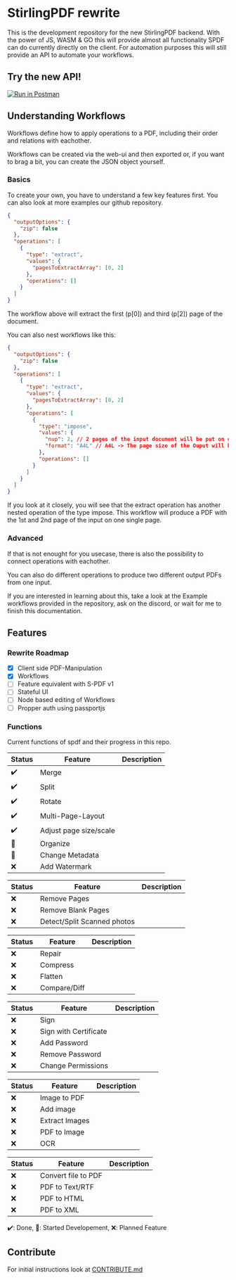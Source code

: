 # StirlingPDF rewrite

This is the development repository for the new StirlingPDF backend. With the power of JS, WASM & GO this will provide almost all functionality SPDF can do currently directly on the client. For automation purposes this will still provide an API to automate your workflows.

## Try the new API!

[![Run in Postman](https://run.pstmn.io/button.svg)](https://documenter.getpostman.com/view/30633786/2s9YRB1Wto)

## Understanding Workflows

Workflows define how to apply operations to a PDF, including their order and relations with eachother.

Workflows can be created via the web-ui and then exported or, if you want to brag a bit, you can create the JSON object yourself.

### Basics

To create your own, you have to understand a few key features first. You can also look at more examples our github repository.

```json
{
  "outputOptions": {
    "zip": false
  },
  "operations": [
    {
      "type": "extract",
      "values": {
        "pagesToExtractArray": [0, 2]
      },
      "operations": []
    }
  ]
}
```

The workflow above will extract the first (p\[0\]) and third (p\[2\]) page of the document.

You can also nest workflows like this:

```json
{
  "outputOptions": {
    "zip": false
  },
  "operations": [
    {
      "type": "extract",
      "values": {
        "pagesToExtractArray": [0, 2]
      },
      "operations": [
        {
          "type": "impose",
          "values": {
            "nup": 2, // 2 pages of the input document will be put on one page of the output document.
            "format": "A4L" // A4L -> The page size of the Ouput will be an A4 in Landscape. You can also use other paper formats and "P" for portrait output. 
          },
          "operations": []
        }
      ]
    }
  ]
}
```

If you look at it closely, you will see that the extract operation has another nested operation of the type impose. This workflow will produce a PDF with the 1st and 2nd page of the input on one single page.

### Advanced

If that is not enought for you usecase, there is also the possibility to connect operations with eachother.

You can also do different operations to produce two different output PDFs from one input.

If you are interested in learning about this, take a look at the Example workflows provided in the repository, ask on the discord, or wait for me to finish this documentation.

## Features

### Rewrite Roadmap

* [x] Client side PDF-Manipulation
* [x] Workflows
* [ ] Feature equivalent with S-PDF v1
* [ ] Stateful UI
* [ ] Node based editing of Workflows
* [ ] Propper auth using passportjs

### Functions

Current functions of spdf and their progress in this repo.

| Status | Feature                | Description |
| ------ | ---------------------- | ----------- |
| ✔️   | Merge                  |             |
| ✔️   | Split                  |             |
| ✔️   | Rotate                 |             |
| ✔️   | Multi-Page-Layout      |             |
| ✔️   | Adjust page size/scale |             |
| 🚧    | Organize               |             |
| 🚧    | Change Metadata        |             |
| ❌     | Add Watermark          |             |

| Status | Feature                     | Description |
| ------ | --------------------------- | ----------- |
| ❌     | Remove Pages                |             |
| ❌     | Remove Blank Pages          |             |
| ❌     | Detect/Split Scanned photos |             |

| Status | Feature      | Description |
| ------ | ------------ | ----------- |
| ❌     | Repair       |             |
| ❌     | Compress     |             |
| ❌     | Flatten      |             |
| ❌     | Compare/Diff |             |

| Status | Feature               | Description |
| ------ | --------------------- | ----------- |
| ❌     | Sign                  |             |
| ❌     | Sign with Certificate |             |
| ❌     | Add Password          |             |
| ❌     | Remove Password       |             |
| ❌     | Change Permissions    |             |

| Status | Feature        | Description |
| ------ | -------------- | ----------- |
| ❌     | Image to PDF   |             |
| ❌     | Add image      |             |
| ❌     | Extract Images |             |
| ❌     | PDF to Image   |             |
| ❌     | OCR            |             |

| Status | Feature             | Description |
| ------ | ------------------- | ----------- |
| ❌     | Convert file to PDF |             |
| ❌     | PDF to Text/RTF     |             |
| ❌     | PDF to HTML         |             |
| ❌     | PDF to XML          |             |

✔️: Done, 🚧: Started Developement, ❌: Planned Feature

## Contribute

For initial instructions look at [CONTRIBUTE.md](./CONTRIBUTE.md)
